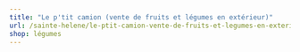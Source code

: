```yaml
---
title: "Le p'tit camion (vente de fruits et légumes en extérieur)"
url: /sainte-helene/le-ptit-camion-vente-de-fruits-et-legumes-en-exterieur/
shop: légumes
---
```

